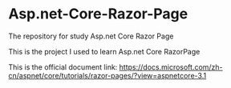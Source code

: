 # Asp.net-Core-Razor-Page
The repository for study Asp.net Core Razor Page


This is the project I used to learn Asp.net Core RazorPage

This is the official document link:
    https://docs.microsoft.com/zh-cn/aspnet/core/tutorials/razor-pages/?view=aspnetcore-3.1

